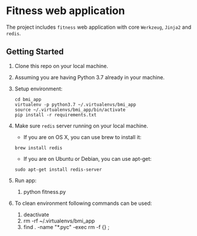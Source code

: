Fitness web application
=======
 The project includes `fitness` web application with core `Werkzeug`, `Jinja2` and `redis`.
 ## Getting Started
1. Clone this repo on your local machine.
1. Assuming you are having Python 3.7 already in your machine.
1. Setup environment:
    ```
    cd bmi_app
    virtualenv -p python3.7 ~/.virtualenvs/bmi_app
    source ~/.virtualenvs/bmi_app/bin/activate
    pip install -r requirements.txt
    ```
1. Make sure `redis` server running on your local machine. 
    * If you are on OS X, you can use brew to install it:
    ```
    brew install redis
    ```
     * If you are on Ubuntu or Debian, you can use apt-get:
     ```
     sudo apt-get install redis-server
     ```

1. Run app:
    1. python fitness.py
    
1. To clean environment following commands can be used:
    1. deactivate
    1. rm -rf ~/.virtualenvs/bmi_app
    1. find . -name "*.pyc" -exec rm -f {} \;